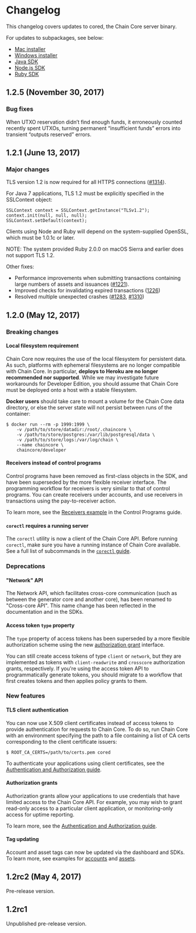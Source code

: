 # Changelog

This changelog covers updates to cored, the Chain Core server binary.

For updates to subpackages, see below:

- [Mac installer](https://github.com/chain/chain/blob/1.2-stable/desktop/mac/CHANGELOG.md)
- [Windows installer](https://github.com/chain/chain/blob/1.2-stable/desktop/windows/CHANGELOG.md)
- [Java SDK](https://github.com/chain/chain/blob/1.2-stable/sdk/java/CHANGELOG.md)
- [Node.js SDK](https://github.com/chain/chain/blob/1.2-stable/sdk/node/CHANGELOG.md)
- [Ruby SDK](https://github.com/chain/chain/blob/1.2-stable/sdk/ruby/CHANGELOG.md)

<a name=”1.2.5”></a>
## 1.2.5 (November 30, 2017)

### Bug fixes

When UTXO reservation didn’t find enough funds, it erroneously counted
recently spent UTXOs, turning permanent “insufficient funds” errors
into transient “outputs reserved” errors.

<a name="1.2.1"></a>
## 1.2.1 (June 13, 2017)

### Major changes

TLS version 1.2 is now required for all HTTPS connections ([#1314](https://github.com/chain/chain/pull/1314)).

For Java 7 applications, TLS 1.2 must be explicitly specified in the SSLContext
object:

```
SSLContext context = SSLContext.getInstance("TLSv1.2");
context.init(null, null, null);
SSLContext.setDefault(context);
```

Clients using Node and Ruby will depend on the system-supplied OpenSSL,
which must be 1.0.1c or later.

NOTE: The system provided Ruby 2.0.0 on macOS Sierra and earlier does not
support TLS 1.2.

Other fixes:

* Performance improvements when submitting transactions containing large
numbers of assets and issuances ([#1221](https://github.com/chain/chain/pull/1221)).
* Improved checks for invalidating expired transactions ([1226](https://github.com/chain/chain/pull/1226))
* Resolved multiple unexpected crashes ([#1283](https://github.com/chain/chain/pull/1283), [#1310](https://github.com/chain/chain/pull/1310))

<a name="1.2.0"></a>
## 1.2.0 (May 12, 2017)

### Breaking changes

#### Local filesystem requirement

Chain Core now requires the use of the local filesystem for persistent data. As such, platforms with ephemeral filesystems are no longer compatible with Chain Core. In particular, **deploys to Heroku are no longer recommended nor supported**. While we may investigate future workarounds for Developer Edition, you should assume that Chain Core must be deployed onto a host with a stable filesystem.

**Docker users** should take care to mount a volume for the Chain Core data directory, or else the server state will not persist between runs of the container:

```
$ docker run --rm -p 1999:1999 \
    -v /path/to/store/datadir:/root/.chaincore \
    -v /path/to/store/postgres:/var/lib/postgresql/data \
    -v /path/to/store/logs:/var/log/chain \
    --name chaincore \
    chaincore/developer
```

#### Receivers instead of control programs

Control programs have been removed as first-class objects in the SDK, and have been superseded by the more flexible receiver interface. The programming workflow for receivers is very similar to that of control programs. You can create receivers under accounts, and use receivers in transactions using the pay-to-receiver action.

To learn more, see the [Receivers example](../build-applications/control-programs#receivers) in the Control Programs guide.

#### `corectl` requires a running server

The `corectl` utility is now a client of the Chain Core API. Before running `corectl`, make sure you have a running instance of Chain Core available. See a full list of subcommands in the [`corectl` guide](corectl.md).

### Deprecations

#### "Network" API

The Network API, which facilitates cross-core communication (such as between the generator core and another core), has been renamed to "Cross-core API". This name change has been reflected in the documentation and in the SDKs.

#### Access token `type` property

The `type` property of access tokens has been superseded by a more flexible authorization scheme using the new <a href="#1.2.0-authorization-grants">authorization grant</a> interface.

You can still create access tokens of type `client` or `network`, but they are implemented as tokens with `client-readwrite` and `crosscore` authorization grants, respectively. If you're using the access token API to programmatically generate tokens, you should migrate to a workflow that first creates tokens and then applies policy grants to them.

### New features

<a name="1.2.0-tls-client-authentication"></a>
#### TLS client authentication

You can now use X.509 client certificates instead of access tokens to provide authentication for requests to Chain Core. To do so, run Chain Core with an environment specifying the path to a file containing a list of CA certs corresponding to the client certificate issuers:

```
$ ROOT_CA_CERTS=/path/to/certs.pem cored
```

To authenticate your applications using client certificates, see the [Authentication and Authorization guide](../learn-more/authentication-and-authorization.md#tls-authentication).

<a name="1.2.0-authorization-grants"></a>
#### Authorization grants

Authorization grants allow your applications to use credentials that have limited access to the Chain Core API. For example, you may wish to grant read-only access to a particular client application, or monitoring-only access for uptime reporting.

To learn more, see the [Authentication and Authorization guide](../learn-more/authentication-and-authorization.md#granting-access).

#### Tag updating

Account and asset tags can now be updated via the dashboard and SDKs. To learn more, see examples for [accounts](../build-applications/accounts.md#update-tags-on-existing-accounts) and [assets](../build-applications/assets.md#update-tags-on-existing-assets).

<a name="1.2rc2"></a>
## 1.2rc2 (May 4, 2017)

Pre-release version.

## 1.2rc1

Unpublished pre-release version.
